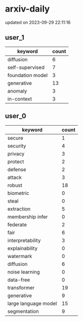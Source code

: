 # arxiv-daily
updated on 2023-09-29 22:11:16
## user_1
| keyword | count |
| - | - |
| diffusion | 6 |
| self-supervised | 7 |
| foundation model | 3 |
| generative | 13 |
| anomaly | 3 |
| in-context | 3 |
## user_0
| keyword | count |
| - | - |
| secure | 1 |
| security | 4 |
| privacy | 3 |
| protect | 2 |
| defense | 2 |
| attack | 3 |
| robust | 18 |
| biometric | 0 |
| steal | 0 |
| extraction | 5 |
| membership infer | 0 |
| federate | 2 |
| fair | 6 |
| interpretability | 3 |
| explainability | 0 |
| watermark | 0 |
| diffusion | 6 |
| noise learning | 0 |
| data-free | 0 |
| transformer | 19 |
| generative | 9 |
| large language model | 15 |
| segmentation | 9 |
